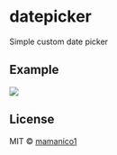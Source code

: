 # datepicker
Simple custom date picker

## Example

![](https://s5.gifyu.com/images/SiEwi.gif)

## License

MIT © [mamanico1](https://github.com/mamanico1)